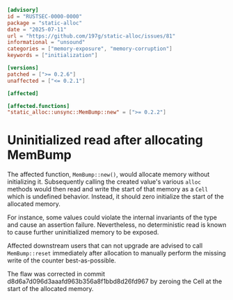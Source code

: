 ```toml
[advisory]
id = "RUSTSEC-0000-0000"
package = "static-alloc"
date = "2025-07-11"
url = "https://github.com/197g/static-alloc/issues/81"
informational = "unsound"
categories = ["memory-exposure", "memory-corruption"]
keywords = ["initialization"]

[versions]
patched = [">= 0.2.6"]
unaffected = ["<= 0.2.1"]

[affected]

[affected.functions]
"static_alloc::unsync::MemBump::new" = [">= 0.2.2"]
```

# Uninitialized read after allocating MemBump

The affected function, `MemBump::new()`, would allocate memory without
initializing it. Subsequently calling the created value's various `alloc`
methods would then read and write the start of that memory as a `Cell` which is
undefined behavior. Instead, it should zero initialize the start of the
allocated memory.

For instance, some values could violate the internal invariants of the type and
cause an assertion failure. Nevertheless, no deterministic read is known to
cause further uninitialized memory to be exposed.

Affected downstream users that can not upgrade are advised to call
`MemBump::reset` immediately after allocation to manually perform the missing
write of the counter best-as-possible.

The flaw was corrected in commit d8d6a7d096d3aaafd963b356a8f1bbd8d26fd967 by
zeroing the Cell at the start of the allocated memory.
